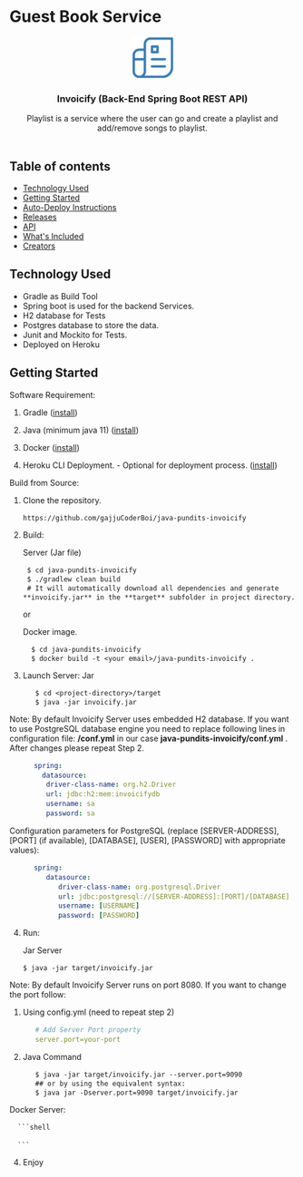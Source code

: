 # Guest Book Service

<p align="center">
  <a href="#">
    <img src="./img/img.png" alt="playlist logo" width="73" height="73">
  </a>
</p>

<h3 align="center">Invoicify (Back-End Spring Boot REST API)</h3>

<p align="center">
  Playlist is a service where the user can go and create a playlist and add/remove songs to playlist.
  <br>

  <br>
</p>

## Table of contents

- [Technology Used](#technology-used)
- [Getting Started](#getting-started)
- [Auto-Deploy Instructions](#auto-deploy-instructions)
- [Releases](#releases)
- [API](#api)
- [What's Included](#whats-included)
- [Creators](#developers)

## Technology Used

- Gradle as Build Tool
- Spring boot is used for the backend Services.
- H2 database for Tests
- Postgres database to store the data.
- Junit and Mockito for Tests.
- Deployed on Heroku

## Getting Started

Software Requirement:

1. Gradle ([install](https://gradle.org/install/))

2. Java (minimum java 11) ([install](https://www.oracle.com/java/technologies/javase-downloads.html))

3. Docker ([install](https://docs.docker.com/get-docker/))

4. Heroku CLI Deployment. - Optional for deployment process. ([install](https://devcenter.heroku.com/articles/heroku-cli))
   
Build from Source:

1. Clone the repository.
     ```
     https://github.com/gajjuCoderBoi/java-pundits-invoicify
     ```

2. Build: 
   
   Server (Jar file)

      ```shell
       $ cd java-pundits-invoicify
       $ ./gradlew clean build
       # It will automatically download all dependencies and generate **invoicify.jar** in the **target** subfolder in project directory.
      ```
   or

   Docker image.
   
   ```shell
     $ cd java-pundits-invoicify
     $ docker build -t <your email>/java-pundits-invoicify .
   ```

3. Launch Server: Jar

   ```shell
      $ cd <project-directory>/target
      $ java -jar invoicify.jar
   ```

Note: By default Invoicify Server uses embedded H2 database. If you want to use PostgreSQL database engine you need to replace following lines in configuration file: **<project-dir>/conf.yml** in our case **java-pundits-invoicify/conf.yml** .
After changes please repeat Step 2.
   
   
```yaml
      spring:
        datasource:
         driver-class-name: org.h2.Driver
         url: jdbc:h2:mem:invoicifydb
         username: sa
         password: sa
   ```

Configuration parameters for PostgreSQL (replace [SERVER-ADDRESS], [PORT] (if available), [DATABASE], [USER], [PASSWORD] with appropriate values):

```yaml
      spring:
         datasource:
            driver-class-name: org.postgresql.Driver
            url: jdbc:postgresql://[SERVER-ADDRESS]:[PORT]/[DATABASE]
            username: [USERNAME]
            password: [PASSWORD]
```

4. Run: 
      
      Jar Server

   ```shell
   $ java -jar target/invoicify.jar
   ```
Note: By default Invoicify Server runs on port 8080. If you want to change the port follow:
      
   1. Using config.yml (need to repeat step 2)

         ```yaml
            # Add Server Port property
            server.port=your-port                        
         ```
   2. Java Command
      
      ```shell
         $ java -jar target/invoicify.jar --server.port=9090
         ## or by using the equivalent syntax:
         $ java jar -Dserver.port=9090 target/invoicify.jar
      ```


   Docker Server:      

      ```shell
      
      ```      

4. Enjoy

